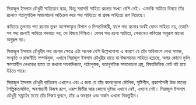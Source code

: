 সিরাজুল ইসলাম চৌধুরী সাহিত্যের ছাত্র, কিন্তু সরাসরি সাহিত্য রচনার সংখ্যা বেশি নেই। এমনকি সাহিত্য বিষয়ে তাঁর রচনাও গতানুগতিক সমালোচনা অতিক্রম করে গদ্য সাহিত্যে বা প্রবন্ধ সাহিত্যে রূপ নিয়েছে।

কবিতার তুলনায় গদ্য রচনার ভুবন অপেক্ষাকৃত বিশাল ও দিগন্তবিস্তারী, ফলে গদ্য রচনার অর্থই যেমন সাহিত্য নয়, তেমনি সব গদ্য রচনাই সাহিত্য পদবাচ্য নয়, সে বিষয়ে নিশ্চিত। যেসব গদ্য রচনা সাহিত্য, সেখানেও কবিতার অনুরূপ মানের অনুরূপ নয়।

সিরাজুল ইসলাম চৌধুরীর গদ্য রচনার ক্ষেত্রে এটা অনেক বেশি উল্লেখযোগ্য এ কারণে যে তাঁর অধিকাংশ লেখা সমাজ, সংস্কৃতি ও রাজনীতি সম্পর্কযুক্ত, এখানে সিরাজুল ইসলাম চৌধুরীর হাতে যা উচ্চমানের সাহিত্য হয়েছে, অপর কোনো দুর্বল ক্ষমতাহীন লেখকের হাতে তা কখনো সাংবাদিকতা, পাঠ্যপুস্তক, গতানুগতিক সমালোচনা গ্রন্থ, বিষয়ভিত্তিক নোট বই হয়ে উঠতে পারে।

সিরাজুল ইসলাম চৌধুরী ব্যতিক্রম এখানেও এবং এ জন্য যে তাঁর বক্তব্যগুলো মৌলিক, সৃষ্টিশীল, প্রকাশশৈলী উচ্চ মানের শৈল্পিকতামণ্ডিত, অবশ্যম্ভাবী নিজস্ব রূপে, এরূপ দ্বিতীয় আর কোনো দৃষ্টান্ত এখানে নেই, এখনো নেই। সিরাজুল ইসলাম চৌধুরী সম্রাটের মতো তাঁর নিজস্ব ভুবনে, তাঁর এ অবস্থান এবং অর্জন এখনো বিকল্পহীন।
